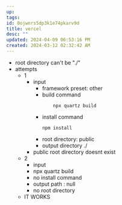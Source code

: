 ```yaml
---
up: 
tags: 
id: 0ojwnrs5dp3k1e74pkarv9d
title: vercel
desc: ""
updated: 2024-04-09 06:53:16 PM
created: 2024-03-12 02:32:42 AM
---
```

- root directory can't be "./"
- attempts
	- 1
		- input
			- framework preset: other
			- build command
				```
					npx quartz build
				```
			- install command
				```
				npm install
				```
			- root directory: public
			- output directory ./
		- public root directory doesnt exist
	- 2
		- input 
		- npx quartz build
		- no install command 
		- output path : null
		- no root directory
	- IT WORKS 